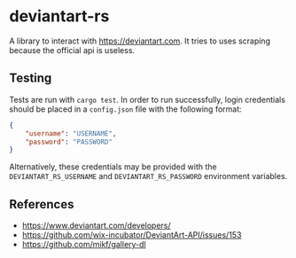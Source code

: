 # deviantart-rs
A library to interact with https://deviantart.com. It tries to uses scraping because the official api is useless.

## Testing
Tests are run with `cargo test`. 
In order to run successfully, login credentials should be placed in a `config.json` file with the following format:
```json
{
    "username": "USERNAME",
    "password": "PASSWORD"
}
```
Alternatively, these credentials may be provided with the `DEVIANTART_RS_USERNAME` and `DEVIANTART_RS_PASSWORD` environment variables.

## References
 * https://www.deviantart.com/developers/
 * https://github.com/wix-incubator/DeviantArt-API/issues/153
 * https://github.com/mikf/gallery-dl